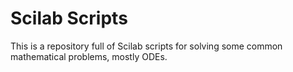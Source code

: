 # Scilab Scripts
This is a repository full of Scilab scripts for solving some common mathematical problems, mostly ODEs.

